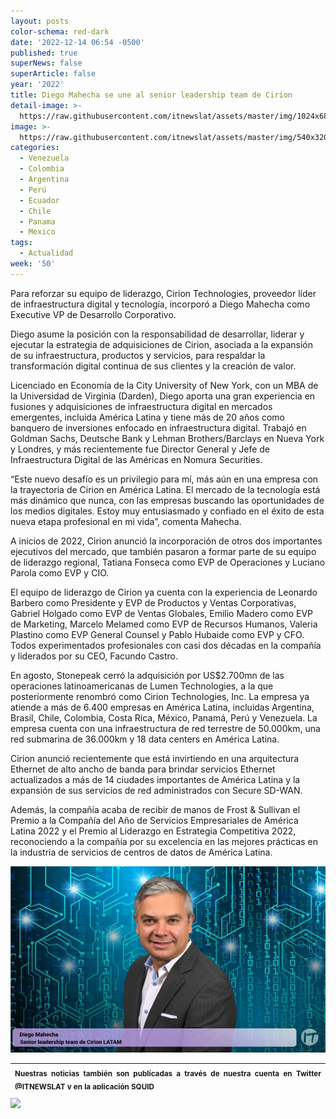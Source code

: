 ```yaml
---
layout: posts
color-schema: red-dark
date: '2022-12-14 06:54 -0500'
published: true
superNews: false
superArticle: false
year: '2022'
title: Diego Mahecha se une al senior leadership team de Cirion
detail-image: >-
  https://raw.githubusercontent.com/itnewslat/assets/master/img/1024x680/Diego-Mahecha-g.jpg
image: >-
  https://raw.githubusercontent.com/itnewslat/assets/master/img/540x320/Diego-Mahecha-p.jpg
categories:
  - Venezuela
  - Colombia
  - Argentina
  - Perú
  - Ecuador
  - Chile
  - Panama
  - Mexico
tags:
  - Actualidad
week: '50'
---
```

Para reforzar su equipo de liderazgo, Cirion Technologies, proveedor líder de infraestructura digital y tecnología, incorporó a Diego Mahecha como Executive VP de Desarrollo Corporativo.

Diego asume la posición con la responsabilidad de desarrollar, liderar y ejecutar la estrategia de adquisiciones de Cirion, asociada a la expansión de su infraestructura, productos y servicios, para respaldar la transformación digital continua de sus clientes y la creación de valor.

Licenciado en Economía de la City University of New York, con un MBA de la Universidad de Virginia (Darden), Diego aporta una gran experiencia en fusiones y adquisiciones de infraestructura digital en mercados emergentes, incluida América Latina y tiene más de 20 años como banquero de inversiones enfocado en infraestructura digital. Trabajó en Goldman Sachs, Deutsche Bank y Lehman Brothers/Barclays en Nueva York y Londres, y más recientemente fue Director General y Jefe de Infraestructura Digital de las Américas en Nomura Securities.

“Este nuevo desafío es un privilegio para mí, más aún en una empresa con la trayectoria de Cirion en América Latina. El mercado de la tecnología está más dinámico que nunca, con las empresas buscando las oportunidades de los medios digitales. Estoy muy entusiasmado y confiado en el éxito de esta nueva etapa profesional en mi vida”, comenta Mahecha.

A inicios de 2022, Cirion anunció la incorporación de otros dos importantes ejecutivos del mercado, que también pasaron a formar parte de su equipo de liderazgo regional, Tatiana Fonseca como EVP de Operaciones y Luciano Parola como EVP y CIO.

El equipo de liderazgo de Cirion ya cuenta con la experiencia de Leonardo Barbero como Presidente y EVP de Productos y Ventas Corporativas, Gabriel Holgado como EVP de Ventas Globales, Emilio Madero como EVP de Marketing, Marcelo Melamed como EVP de Recursos Humanos, Valeria Plastino como EVP General Counsel y Pablo Hubaide como EVP y CFO. Todos experimentados profesionales con casi dos décadas en la compañía y liderados por su CEO, Facundo Castro.

En agosto, Stonepeak cerró la adquisición por US$2.700mn de las operaciones latinoamericanas de Lumen Technologies, a la que posteriormente renombró como Cirion Technologies, Inc. La empresa ya atiende a más de 6.400 empresas en América Latina, incluidas Argentina, Brasil, Chile, Colombia, Costa Rica, México, Panamá, Perú y Venezuela. La empresa cuenta con una infraestructura de red terrestre de 50.000km, una red submarina de 36.000km y 18 data centers en América Latina.

Cirion anunció recientemente que está invirtiendo en una arquitectura Ethernet de alto ancho de banda para brindar servicios Ethernet actualizados a más de 14 ciudades importantes de América Latina y la expansión de sus servicios de red administrados con Secure SD-WAN.

Además, la compañía acaba de recibir de manos de Frost & Sullivan el Premio a la Compañía del Año de Servicios Empresariales de América Latina 2022 y el Premio al Liderazgo en Estrategia Competitiva 2022, reconociendo a la compañía por su excelencia en las mejores prácticas en la industria de servicios de centros de datos de América Latina.

![](https://raw.githubusercontent.com/itnewslat/assets/master/img/540x320/Diego-Mahecha-p.jpg)

<table style="height: 42px;" width="569">
<tbody>
<tr>
<td style="text-align: justify;"><sub><strong>Nuestras noticias también son publicadas a través de nuestra cuenta en Twitter <a href="https://twitter.com/itnewslat?lang=es">@ITNEWSLAT</a> y en la aplicación <a href="https://squidapp.co/en/">SQUID</a></strong></sub></td>
</tr>
</tbody>
</table>

<img src="https://tracker.metricool.com/c3po.jpg?hash=56f88a41e39ab42c063cc51676587a04"/>